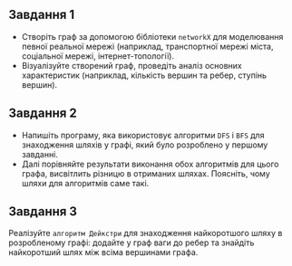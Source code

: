 ## Завдання 1

- Створіть граф за допомогою бібліотеки `networkX` для моделювання певної реальної мережі (наприклад, транспортної мережі міста, соціальної мережі, інтернет-топології).
- Візуалізуйте створений граф, проведіть аналіз основних характеристик (наприклад, кількість вершин та ребер, ступінь вершин).

## Завдання 2

- Напишіть програму, яка використовує алгоритми `DFS` і `BFS` для знаходження шляхів у графі, який було розроблено у першому завданні.
- Далі порівняйте результати виконання обох алгоритмів для цього графа, висвітлить різницю в отриманих шляхах. Поясніть, чому шляхи для алгоритмів саме такі.

## Завдання 3

Реалізуйте `алгоритм Дейкстри` для знаходження найкоротшого шляху в розробленому графі: додайте у граф ваги до ребер та знайдіть найкоротший шлях між всіма вершинами графа.
